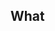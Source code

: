 ## What

<!--
**carlop3333/carlop3333** is a ✨ _special_ ✨ repository because its `README.md` (this file) appears on your GitHub profile.


